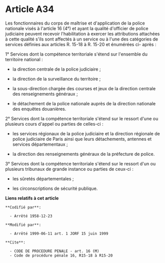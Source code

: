 # Article A34

Les fonctionnaires du corps de maîtrise et d'application de la police nationale visés à l'article 16 (4°) et ayant la qualité
d'officier de police judiciaire peuvent recevoir l'habilitation à exercer les attributions attachées à cette qualité s'ils
sont affectés à un service ou à l'une des catégories de services définies aux articles R. 15-18 à R. 15-20 et énumérées ci-
après :

1° Services dont la compétence territoriale s'étend sur l'ensemble du territoire national :

- la direction centrale de la police judiciaire ;

- la direction de la surveillance du territoire ;

- la sous-direction chargée des courses et jeux de la direction centrale des renseignements généraux ;

- le détachement de la police nationale auprès de la direction nationale des enquêtes douanières.

2° Services dont la compétence territoriale s'étend sur le ressort d'une ou plusieurs cours d'appel ou parties de celles-ci :

- les services régionaux de la police judiciaire et la direction régionale de police judiciaire de Paris ainsi que leurs
détachements, antennes et services départementaux ;

- la direction des renseignements généraux de la préfecture de police.

3° Services dont la compétence territoriale s'étend sur le ressort d'un ou plusieurs tribunaux de grande instance ou parties
de ceux-ci :

- les sûretés départementales ;

- les circonscriptions de sécurité publique.

**Liens relatifs à cet article**

	**Codifié par**:

	  - Arrêté 1958-12-23

	**Modifié par**:

	  - Arrêté 1999-06-11 art. 1 JORF 15 juin 1999

	**Cite**:

	  - CODE DE PROCEDURE PENALE - art. 16 (M)
	  - Code de procédure pénale 16, R15-18 à R15-20

